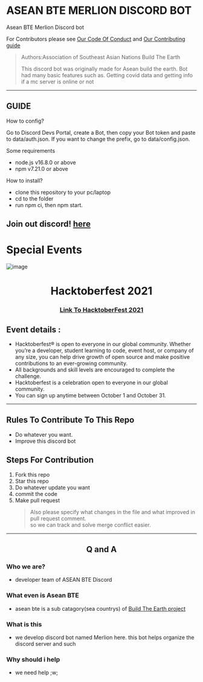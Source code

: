 # ASEAN BTE MERLION DISCORD BOT
Asean BTE Merlion Discord bot 

For Contributors please see [Our Code Of Conduct](https://github.com/ASEAN-Build-The-Earth/Merlion/blob/main/CODE_OF_CONDUCT.md) and [Our Contributing guide](https://github.com/ASEAN-Build-The-Earth/Merlion/blob/main/CONTRIBUTING.md)

> Authors:Association of Southeast Asian Nations Build The Earth
> 
> This discord bot was originally made for Asean build the earth. 
> Bot had many basic features such as. Getting covid data and getting info if a mc server is online or not

---

## GUIDE   

How to config?

Go to Discord Devs Portal, create a Bot, then copy your Bot token and paste to data/auth.json. If you want to change the prefix, go to data/config.json.

Some requirements
- node.js v16.8.0 or above
- npm v7.21.0 or above

How to install?
- clone this repository to your pc/laptop
- cd to the folder
- run npm ci, then npm start.

Join out discord! [here](https://discord.com/invite/tat2uggfeX)
---

# Special Events

![image](https://camo.githubusercontent.com/5a8d352f17e028b08d7afe24eeb3293740bf399826ee1e3726dbae93d685c2b7/68747470733a2f2f6861636b746f626572666573742e6469676974616c6f6365616e2e636f6d2f5f6e7578742f696d672f6c6f676f2d6861636b746f626572666573742d66756c6c2e663432653362312e737667)

<h1 align="center"> Hacktoberfest 2021 </h1>

<h3 align="center">
    <a href="https://hacktoberfest.digitalocean.com/">
        Link To HacktoberFest 2021
    </a>
</h3>

## Event details :

- Hacktoberfest® is open to everyone in our global community. Whether you’re a developer, student learning to code, event host, or company of any size, you can help drive growth of open source and make positive contributions to an ever-growing community. 
- All backgrounds and skill levels are encouraged to complete the challenge.
- Hacktoberfest is a celebration open to everyone in our global community.
- You can sign up anytime between October 1 and October 31.



***
## Rules To Contribute To This Repo

-   Do whatever you want.
-   Improve this discord bot
     

## Steps For Contribution

   1. Fork this repo
   2. Star this repo
   3. Do whatever update you want 
   4. commit the code
   5. Make pull request
    	> Also please specify what changes in the file and what improved in pull request comment. <br/> so we can track and solve merge conflict easier.
    
***

<h2 align="center">
    <p>
        Q and A
    </p>
</h2>

### Who we are?
- developer team of ASEAN BTE Discord
### What even is Asean BTE
- asean bte is a sub catagory(sea countrys) of [Build The Earth project](https://www.youtube.com/c/BuildTheEarth)
### What is this
- we develop discord bot named Merlion here. this bot helps organize the discord server and such
### Why should i help
- we need help ;w;

